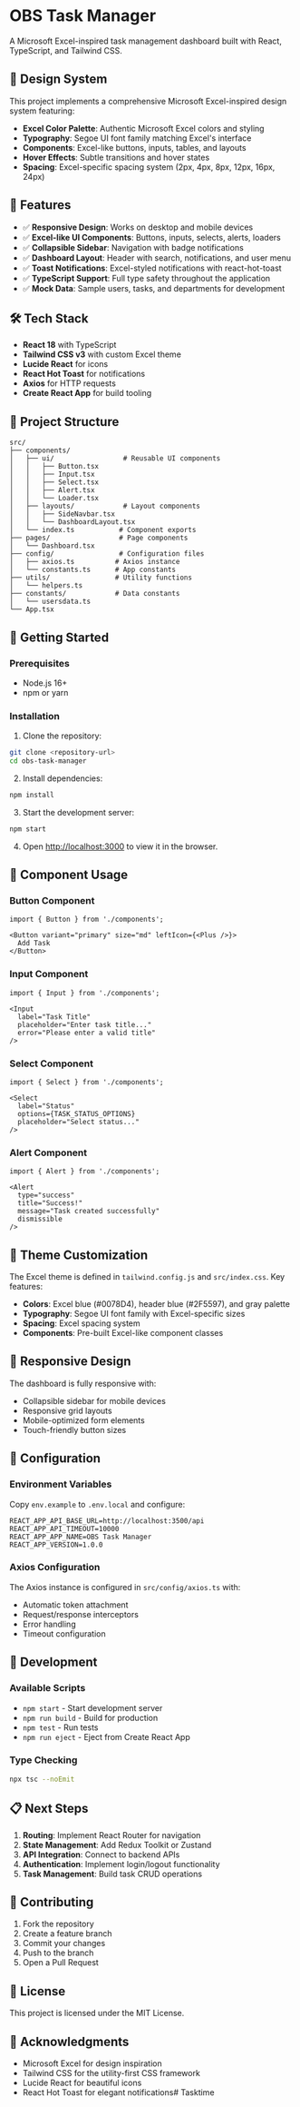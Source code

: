 # OBS Task Manager

A Microsoft Excel-inspired task management dashboard built with React, TypeScript, and Tailwind CSS.

## 🎨 Design System

This project implements a comprehensive Microsoft Excel-inspired design system featuring:

- **Excel Color Palette**: Authentic Microsoft Excel colors and styling
- **Typography**: Segoe UI font family matching Excel's interface
- **Components**: Excel-like buttons, inputs, tables, and layouts
- **Hover Effects**: Subtle transitions and hover states
- **Spacing**: Excel-specific spacing system (2px, 4px, 8px, 12px, 16px, 24px)

## 🚀 Features

- ✅ **Responsive Design**: Works on desktop and mobile devices
- ✅ **Excel-like UI Components**: Buttons, inputs, selects, alerts, loaders
- ✅ **Collapsible Sidebar**: Navigation with badge notifications
- ✅ **Dashboard Layout**: Header with search, notifications, and user menu
- ✅ **Toast Notifications**: Excel-styled notifications with react-hot-toast
- ✅ **TypeScript Support**: Full type safety throughout the application
- ✅ **Mock Data**: Sample users, tasks, and departments for development

## 🛠️ Tech Stack

- **React 18** with TypeScript
- **Tailwind CSS v3** with custom Excel theme
- **Lucide React** for icons
- **React Hot Toast** for notifications
- **Axios** for HTTP requests
- **Create React App** for build tooling

## 📁 Project Structure

```
src/
├── components/
│   ├── ui/                 # Reusable UI components
│   │   ├── Button.tsx
│   │   ├── Input.tsx
│   │   ├── Select.tsx
│   │   ├── Alert.tsx
│   │   └── Loader.tsx
│   ├── layouts/            # Layout components
│   │   ├── SideNavbar.tsx
│   │   └── DashboardLayout.tsx
│   └── index.ts           # Component exports
├── pages/                 # Page components
│   └── Dashboard.tsx
├── config/                # Configuration files
│   ├── axios.ts          # Axios instance
│   └── constants.ts      # App constants
├── utils/                # Utility functions
│   └── helpers.ts
├── constants/            # Data constants
│   └── usersdata.ts
└── App.tsx
```

## 🎯 Getting Started

### Prerequisites

- Node.js 16+ 
- npm or yarn

### Installation

1. Clone the repository:
```bash
git clone <repository-url>
cd obs-task-manager
```

2. Install dependencies:
```bash
npm install
```

3. Start the development server:
```bash
npm start
```

4. Open [http://localhost:3000](http://localhost:3000) to view it in the browser.

## 🎨 Component Usage

### Button Component
```tsx
import { Button } from './components';

<Button variant="primary" size="md" leftIcon={<Plus />}>
  Add Task
</Button>
```

### Input Component
```tsx
import { Input } from './components';

<Input
  label="Task Title"
  placeholder="Enter task title..."
  error="Please enter a valid title"
/>
```

### Select Component
```tsx
import { Select } from './components';

<Select
  label="Status"
  options={TASK_STATUS_OPTIONS}
  placeholder="Select status..."
/>
```

### Alert Component
```tsx
import { Alert } from './components';

<Alert
  type="success"
  title="Success!"
  message="Task created successfully"
  dismissible
/>
```

## 🎨 Theme Customization

The Excel theme is defined in `tailwind.config.js` and `src/index.css`. Key features:

- **Colors**: Excel blue (#0078D4), header blue (#2F5597), and gray palette
- **Typography**: Segoe UI font family with Excel-specific sizes
- **Spacing**: Excel spacing system
- **Components**: Pre-built Excel-like component classes

## 📱 Responsive Design

The dashboard is fully responsive with:
- Collapsible sidebar for mobile devices
- Responsive grid layouts
- Mobile-optimized form elements
- Touch-friendly button sizes

## 🔧 Configuration

### Environment Variables

Copy `env.example` to `.env.local` and configure:

```env
REACT_APP_API_BASE_URL=http://localhost:3500/api
REACT_APP_API_TIMEOUT=10000
REACT_APP_APP_NAME=OBS Task Manager
REACT_APP_VERSION=1.0.0
```

### Axios Configuration

The Axios instance is configured in `src/config/axios.ts` with:
- Automatic token attachment
- Request/response interceptors
- Error handling
- Timeout configuration

## 🧪 Development

### Available Scripts

- `npm start` - Start development server
- `npm run build` - Build for production
- `npm test` - Run tests
- `npm run eject` - Eject from Create React App

### Type Checking

```bash
npx tsc --noEmit
```

## 📋 Next Steps

1. **Routing**: Implement React Router for navigation
2. **State Management**: Add Redux Toolkit or Zustand
3. **API Integration**: Connect to backend APIs
4. **Authentication**: Implement login/logout functionality
5. **Task Management**: Build task CRUD operations

## 🤝 Contributing

1. Fork the repository
2. Create a feature branch
3. Commit your changes
4. Push to the branch
5. Open a Pull Request

## 📄 License

This project is licensed under the MIT License.

## 🙏 Acknowledgments

- Microsoft Excel for design inspiration
- Tailwind CSS for the utility-first CSS framework
- Lucide React for beautiful icons
- React Hot Toast for elegant notifications# Tasktime

